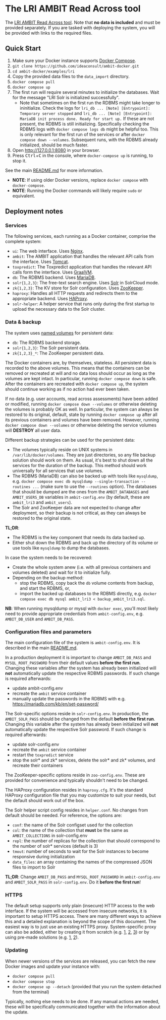 # The LRI AMBIT Read Across tool
The [LRI AMBIT Read Across tool](http://cefic-lri.org/toolbox/ambit/). Note that **no data is included** and must be provided separately. If you are tasked with deploying the system, you will be provided with links to the required files.

## Quick Start
1. Make sure your Docker instance supports [Docker Compose](https://docs.docker.com/compose/install/).
1. `git clone https://github.com/ideaconsult/ambit-docker.git`
1. `cd ambit-docker/examples/lri`
1. Copy the provided data files to the `data_import` directory.
1. `docker compose pull`
1. `docker compose up`
1. The first run will require several minutes to initialize the databases. Wait for the message "LRI Solr is initialized successfully".
    - Note that sometimes on the first run the RDBMS might take longer to ininitialize. Check the logs for `lri_db ... [Note] [Entrypoint]: Temporary server stopped` and `lri_db ... [Note] [Entrypoint]: MariaDB init process done. Ready for start up.` If these are not present, the RDBMS is still initializing. Specifically checking the RDBMS logs with `docker compose logs db` might be helpful too. This is only relevant for the first run of the services or after `docker compose down --volumes`. Subsequent runs, with the RDBMS already initialized, should be much faster.
1. Open http://127.0.0.1:8080 in your browser.
1. Press <kbd>Ctrl</kbd>+<kbd>C</kbd> in the console, where `docker-compose up` is running, to stop it.

See the main [README.md](../../README.md) for more information.

- **NOTE**: If using older Docker versions, replace `docker compose` with `docker-compose`.
- **NOTE**: Running the Docker commands will likely require `sudo` or equivalent.

## Deployment notes

### Services

The following services, each running as a Docker container, comprise the complete system:
- `ui`: The web interface. Uses [Nginx](https://www.nginx.com/).
- `ambit`: The AMBIT application that handles the relevant API calls from the interface. Uses [Tomcat](https://tomcat.apache.org/).
- `toxpredict`: The Toxpredict application that handles the relevant API calls form the interface. Uses [GraalVM](https://www.graalvm.org/).
- `db`: The RDBMS backend. Uses [MariaDB](https://mariadb.org/).
- `solr{1,2,3}`: The free-text search engine. Uses [Solr](https://solr.apache.org/) in SolrCloud mode.
- `zk{1,2,3}`: The KV store for Solr configuration. Uses [ZooKeeper](https://zookeeper.apache.org/).
- `haproxy`: Handles all HTTP requests and redirects them to the appropriate backend. Uses [HAProxy](https://www.haproxy.org/).
- `solr-helper`: A helper service that runs only during the first startup to upload the necessary data to the Solr cluster.

### Data & backup

The system uses [named volumes](https://docs.docker.com/storage/volumes/) for persistent data:
- `db`: The RDBMS backend storage.
- `solr{1,2,3}`: The Solr persistent data.
- `zk{1,2,3}_*`: The ZooKeeper persistent data.

The Docker containers are, by themselves, stateless. All persistent data is recorded to the above volumes. This means that the containers can be removed or recreated at will and no data loss should occur as long as the volumes are kept intact. In particular, running `docker compose down` is safe. After the containers are recreated with `docker compose up`, the system should continue working as if no action had ever been taken.

If no data (e.g. user accounts, read across assessments) have been added or modified, running `docker compose down --volumes` or otherwise deleting the volumes is probably OK as well. In particular, the system can always be restored to its original, default, state by running `docker compose up` after all its previous containers and volumes have been removed. However, running `docker compose down --volumes` or otherwise deleting the service volumes will **DESTROY** all user data.

Different backup strategies can be used for the persistent data:
- The volumes typically reside on UNIX systems in `/var/lib/docker/volumes`. They are just directories, so any file backup solution should work on them. As usual, it's best to shut down all the services for the duration of the backup. This method should work universally for all services that use volumes.
- The RDBMS (MariaDB) can also be backed up with tools like `mysqldump`, e.g. `docker compose exec db mysqldump --single-transaction --routines ...` (make sure to use the `--routines` option). The databases that should be dumped are the ones from the `AMBIT_DATABASES` and `AMBIT_USERS_DB` variables in `ambit-config.env` (by default, these are `ambit_lri3` and `ambit_users`).
- The Solr and ZooKeeper data are not expected to change after deployment, so their backup is not critical, as they can always be restored to the original state.

**TL;DR**:
- The RDBMS is the key component that needs its data backed up.
- Either shut down the RDBMS and back up the directory of its volume or use tools like `mysqldump` to dump the databases.

In case the system needs to be recovered:
- Create the whole system anew (i.e. with all previous containers and volumes deleted) and wait for it to initialize fully.
- Depending on the backup method:
  - stop the RDBMS, copy back the `db` volume contents from backup, and start the RDBMS, or,
  - import the backed up databases to the RDBMS directly, e.g. `docker compose exec db mysql ambit_lri3 < backup_ambit_lri3.sql`.

**NB**: When running mysqldump or mysql with `docker exec`, you'll most likely need to provide appropriate credentials from `ambit-config.env`, e.g. `AMBIT_DB_USER` and `AMBIT_DB_PASS`.

### Configuration files and parameters

The main configuration file of the system is `ambit-config.env`. It is described in the main [README.md](../../README.md).

In a production deployment it is important to change `AMBIT_DB_PASS` and `MYSQL_ROOT_PASSWORD` from their default values **before the first run**. Changing these variables after the system has already been initialized will **not** automatically update the respective RDBMS passwords. If such change is required afterwards:
- update ambit-config.env
- recreate the `ambit` service container
- manually update the passwords in the RDBMS with e.g. https://mariadb.com/kb/en/set-password/

The Solr-specific options reside in `solr-config.env`. In production, the `AMBIT_SOLR_PASS` should be changed from the default **before the first run**. Changing this variable after the system has already been initialized will **not** automatically update the respective Solr password. If such change is required afterwards:
- update solr-config.env
- recreate the `ambit` service container
- restart the `toxpredict` service
- stop the solr* and zk* services, delete the solr* and zk* volumes, and recreate their containers

The ZooKeeper-specific options reside in `zoo-config.env`. These are provided for convenience and typically shouldn't need to be changed.

The HAProxy configuration resides in `haproxy.cfg`. It's the standard HAProxy configuration file that you may customize to suit your needs, but the default should work out of the box.

The Solr helper script config resides in `helper.conf`. No changes from default should be needed. For reference, the options are:
- `conf`: the name of the Solr configset used for the collection
- `col`: the name of the collection that **must** be the same as `AMBIT_COLLECTIONS` in solr-config.env
- `repl`: the number of replicas for the collection that should correspond to the number of solr* services (default is 3)
- `tmout`: number of seconds to wait for the Solr instances to become responsive during initialization
- `data_files`: an array containing the names of the compressed JSON files to import to Solr

**TL;DR**: Change `AMBIT_DB_PASS` and `MYSQL_ROOT_PASSWORD` in `ambit-config.env` and `AMBIT_SOLR_PASS` in `solr-config.env`. Do it **before the first run**!

### HTTPS

The default setup supports only plain (insecure) HTTP access to the web interface. If the system will be accessed from insecure networks, it is important to setup HTTPS access. There are many different ways to achieve this and a detailed explanation is beyond the scope of this document. The easiest way is to just use an existing HTTPS proxy. System-specific proxy can also be added, either by creating it from scratch (e.g. [1](https://pentacent.medium.com/nginx-and-lets-encrypt-with-docker-in-less-than-5-minutes-b4b8a60d3a71), [2](https://mindsers.blog/post/https-using-nginx-certbot-docker/), [3](https://www.programonaut.com/setup-ssl-with-docker-nginx-and-lets-encrypt/)) or by using pre-made solutions (e.g. [1](https://github.com/SteveLTN/https-portal), [2](https://github.com/evgeniy-khist/letsencrypt-docker-compose)).

### Updating

When newer versions of the services are released, you can fetch the new Docker images and update your instance with:
- `docker compose pull`
- `docker compose stop`
- `docker compose up --detach` (provided that you run the system detached from the terminal)

Typically, nothing else needs to be done. If any manual actions are needed, these will be specifically communicated together with the information about the update.
